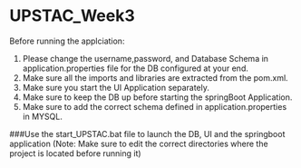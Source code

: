 # UPSTAC_Week3
Before running the applciation:
1. Please change the username,password, and Database Schema in application.properties file for the DB configured at your end.
2. Make sure all the imports and libraries are extracted from the pom.xml.
3. Make sure you start the UI Application separately.
4. Make sure to keep the DB up before starting the springBoot Application.
5. Make sure to add the correct schema defined in application.properties in MYSQL.


###Use the start_UPSTAC.bat file to launch the DB, UI and the springboot application (Note: Make sure to edit the correct directories where the project is located before running it)
